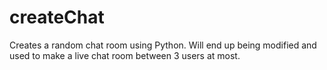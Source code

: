 # createChat
Creates a random chat room using Python. Will end up being modified and used to make a live chat room between 3 users at most.
